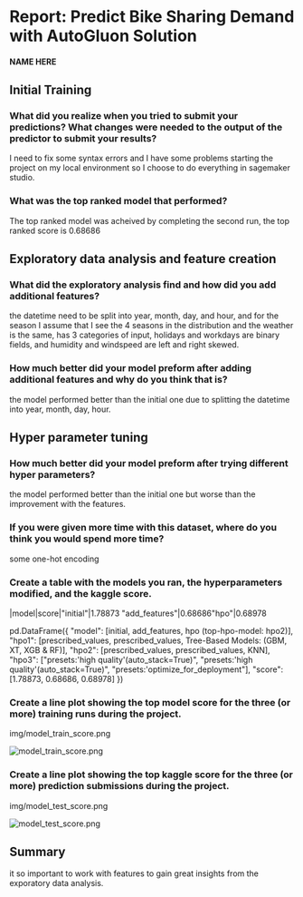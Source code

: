 # Report: Predict Bike Sharing Demand with AutoGluon Solution
#### NAME HERE

## Initial Training
### What did you realize when you tried to submit your predictions? What changes were needed to the output of the predictor to submit your results?
I need to fix some syntax errors and I have some problems starting the project on my local environment so I choose to do everything in sagemaker studio. 
### What was the top ranked model that performed?
The top ranked model was acheived by completing the second run, the top ranked score is 0.68686
## Exploratory data analysis and feature creation
### What did the exploratory analysis find and how did you add additional features?
the datetime need to be split into year, month, day, and hour, and for the season I assume that I see the 4 seasons in the distribution and the weather is the same, has 3 categories of input, holidays and workdays are binary fields, and humidity and windspeed are left and right skewed.
### How much better did your model preform after adding additional features and why do you think that is?
the model performed better than the initial one due to splitting the datetime into year, month, day, hour.
## Hyper parameter tuning
### How much better did your model preform after trying different hyper parameters?
the model performed better than the initial one but worse than the improvement with the features.
### If you were given more time with this dataset, where do you think you would spend more time?
some one-hot encoding
### Create a table with the models you ran, the hyperparameters modified, and the kaggle score.
|model|score|"initial"|1.78873
"add_features"|0.68686"hpo"|0.68978

pd.DataFrame({
"model": [initial, add_features, hpo (top-hpo-model: hpo2)],
"hpo1": [prescribed_values, prescribed_values, Tree-Based Models: (GBM, XT, XGB & RF)],
"hpo2": [prescribed_values, prescribed_values, KNN],
"hpo3": ["presets:'high quality'(auto_stack=True)", "presets:'high quality'(auto_stack=True)", "presets:'optimize_for_deployment"],
"score": [1.78873, 0.68686, 0.68978]
})

### Create a line plot showing the top model score for the three (or more) training runs during the project.
img/model_train_score.png

![model_train_score.png](img/model_train_score.png)

### Create a line plot showing the top kaggle score for the three (or more) prediction submissions during the project.
img/model_test_score.png

![model_test_score.png](img/model_test_score.png)

## Summary
it so important to work with features to gain great insights from the exporatory data analysis.
